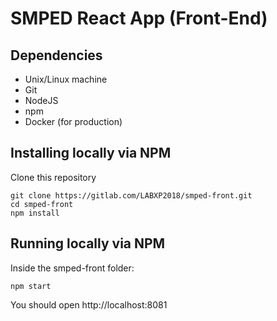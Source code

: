 # SMPED React App (Front-End)

## Dependencies

* Unix/Linux machine
* Git
* NodeJS
* npm
* Docker (for production)

## Installing locally via NPM

Clone this repository

```
git clone https://gitlab.com/LABXP2018/smped-front.git
cd smped-front
npm install
```

## Running locally via NPM

Inside the smped-front folder:
```
npm start
```
You should open http://localhost:8081
